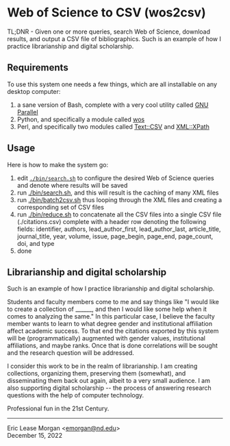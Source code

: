 

# Web of Science to CSV (wos2csv)

TL;DNR - Given one or more queries, search Web of Science, download results, and output a CSV file of bibliographics. Such is an example of how I practice librarianship and digital scholarship.


## Requirements

To use this system one needs a few things, which are all installable on any desktop computer:

  1. a sane version of Bash, complete with a very cool utility called [GNU Parallel](https://www.gnu.org/software/parallel/)
  2. Python, and specifically a module called [wos](https://wos.readthedocs.io) 
  3. Perl, and specifically two modules called [Text::CSV](https://metacpan.org/pod/Text::CSV) and [XML::XPath](https://metacpan.org/pod/XML::XPath)


## Usage

Here is how to make the system go:

  1. edit [`./bin/search.sh`](https://github.com/ericleasemorgan/wos2csv/blob/main/bin/search.sh) to configure the desired Web of Science queries and denote where results will be saved
  2. run [./bin/search.sh](`./bin/search.sh`), and this will result is the caching of many XML files
  3. run [./bin/batch2csv.sh](`./bin/batch2csv.sh`) thus looping through the XML files and creating a corresponding set of CSV files
  4. run [./bin/reduce.sh](`./bin/reduce.sh`) to concatenate all the CSV files into a single CSV file (./citations.csv) complete with a header row denoting the following fields: identifier, authors, lead_author_first, lead_author_last, article_title, journal_title, year, volume, issue, page_begin, page_end, page_count, doi, and type
  5. done


## Librarianship and digital scholarship

Such is an example of how I practice librarianship and digital scholarship.

Students and faculty members come to me and say things like "I would like to create a collection of ______, and then I would like some help when it comes to analyzing the same." In this particular case, I believe the faculty member wants to learn to what degree gender and institutional affiliation affect academic success. To that end the citations exported by this system will be (programmatically) augmented with gender values, institutional affiliations, and maybe ranks. Once that is done correlations will be sought and the research question will be addressed. 

I consider this work to be in the realm of librarianship. I am creating collections, organizing them, preserving them (somewhat), and disseminating them back out again, albeit to a very small audience. I am also supporting digital scholarship -- the process of answering research questions with the help of computer technology.

Professional fun in the 21st Century.

--- 
Eric Lease Morgan &lt;[emorgan@nd.edu](mailto:emorgan@nd.edu)&gt; <br />
December 15, 2022

